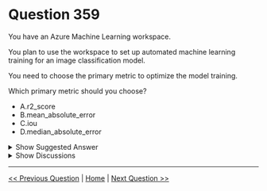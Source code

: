 # Question 359

You have an Azure Machine Learning workspace.

You plan to use the workspace to set up automated machine learning training for an image classification model.

You need to choose the primary metric to optimize the model training.

Which primary metric should you choose?

* A.r2_score
* B.mean_absolute_error
* C.iou
* D.median_absolute_error

<details>
  <summary>Show Suggested Answer</summary>

  <strong>C</strong><br>

</details>

<details>
  <summary>Show Discussions</summary>

<blockquote><p><strong>Sadhak</strong> <code>(Mon 11 Nov 2024 22:40)</code> - <em>Upvotes: 2</em></p><p>Intersection over Union (IoU) is a measure that shows how well the prediction bounding box aligns with the ground truth box. It&#x27;s one of the main metrics for evaluating the accuracy of object detection algorithms and helps distinguish between &quot;correct detection&quot; and &quot;incorrect detection&quot;.</p></blockquote>
<blockquote><p><strong>goran74</strong> <code>(Sun 08 Sep 2024 06:10)</code> - <em>Upvotes: 1</em></p><p>correct</p></blockquote>

</details>

---

[<< Previous Question](question_358.md) | [Home](/index.md) | [Next Question >>](question_360.md)
